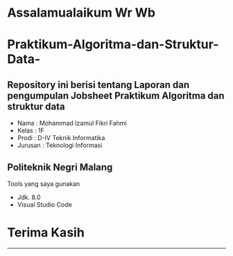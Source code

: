 # **Assalamualaikum Wr Wb** 
# Praktikum-Algoritma-dan-Struktur-Data-

## **Repository ini berisi tentang Laporan dan pengumpulan Jobsheet Praktikum Algoritma dan struktur data**

- Nama    : Mohammad Izamul Fikri Fahmi
- Kelas   : 1F
- Prodi   : D-IV Teknik Informatika
- Jurusan : Teknologi Informasi

## Politeknik Negri Malang

Tools yang saya gunakan
- Jdk. 8.0
- Visual Studio Code

# Terima Kasih
--------------
